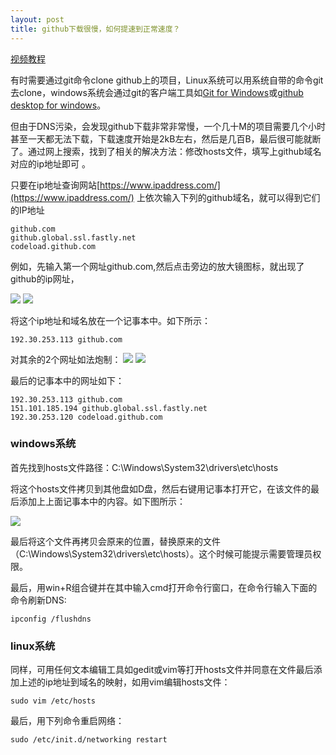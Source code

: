 ```yaml
---
layout: post
title: github下载很慢，如何提速到正常速度？
---
```


[视频教程](github为什么下载非常慢（比蜗牛还慢），如何提速到正常速度？)

 有时需要通过git命令clone github上的项目，Linux系统可以用系统自带的命令git去clone，windows系统会通过git的客户端工具如[Git for Windows](https://git-scm.com/download/win)或[github desktop for windows](https://desktop.github.com/)。
 
 但由于DNS污染，会发现github下载非常非常慢，一个几十M的项目需要几个小时甚至一天都无法下载，下载速度开始是2kB左右，然后是几百B，最后很可能就断了。通过网上搜索，找到了相关的解决方法：修改hosts文件，填写上github域名对应的ip地址即可 。
 
 <!--more-->
 
 只要在ip地址查询网站[https://www.ipaddress.com/](https://www.ipaddress.com/) 上依次输入下列的github域名，就可以得到它们的IP地址
```
github.com
github.global.ssl.fastly.net
codeload.github.com
```
例如，先输入第一个网址github.com,然后点击旁边的放大镜图标，就出现了github的ip网址，

![](http://a.hwdong.com/images/other_imgs/github1.png)
![](http://a.hwdong.com/images/other_imgs/github2.png)

将这个ip地址和域名放在一个记事本中。如下所示：
```
192.30.253.113 github.com
```
对其余的2个网址如法炮制：
![](http://a.hwdong.com/images/other_imgs/github3.png)
![](http://a.hwdong.com/images/other_imgs/github4.png)

最后的记事本中的网址如下：
```
192.30.253.113 github.com
151.101.185.194 github.global.ssl.fastly.net
192.30.253.120 codeload.github.com
```

### windows系统

首先找到hosts文件路径：C:\Windows\System32\drivers\etc\hosts 

将这个hosts文件拷贝到其他盘如D盘，然后右键用记事本打开它，在该文件的最后添加上上面记事本中的内容。如下图所示：

![](http://a.hwdong.com/images/other_imgs/github5.png)

最后将这个文件再拷贝会原来的位置，替换原来的文件（C:\Windows\System32\drivers\etc\hosts）。这个时候可能提示需要管理员权限。


最后，用win+R组合键并在其中输入cmd打开命令行窗口，在命令行输入下面的命令刷新DNS:
```
ipconfig /flushdns
```

### linux系统
 
   同样，可用任何文本编辑工具如gedit或vim等打开hosts文件并同意在文件最后添加上述的ip地址到域名的映射，如用vim编辑hosts文件：
   ```
   sudo vim /etc/hosts
   ```
   
   最后，用下列命令重启网络：
   ```
   sudo /etc/init.d/networking restart
   ```
